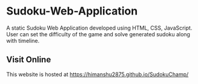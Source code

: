 # Sudoku-Web-Application
A static Sudoku Web Application developed using HTML, CSS, JavaScript. User can set the difficulty of the game and solve generated sudoku along with timeline.

## Visit Online
This website is hosted at https://himanshu2875.github.io/SudokuChamp/
